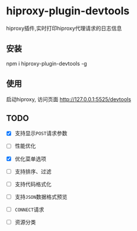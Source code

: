 # hiproxy-plugin-devtools

 hiproxy插件,实时打印hiproxy代理请求的日志信息
 
 
## 安装

 npm i hiproxy-plugin-devtools -g
 
 
## 使用

 启动hiproxy, 访问页面 http://127.0.0.1:5525/devtools

## TODO

- [x] 支持显示`POST`请求参数
- [ ] 性能优化
- [x] 优化菜单选项
- [ ] 支持排序、过滤
- [ ] 支持代码格式化
- [ ] 支持`JSON`数据格式预览
- [ ] `CONNECT`请求
- [ ] 资源分类


